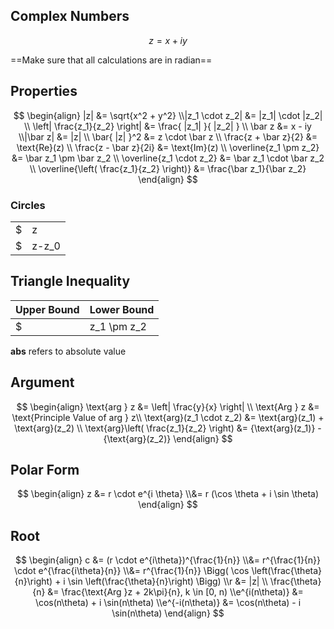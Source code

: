 ## Complex Numbers

$$
z = x + iy
$$

==Make sure that all calculations are in radian==

## Properties

$$
\begin{align}
|z| &= \sqrt{x^2 + y^2} \\|z_1 \cdot z_2| &= |z_1| \cdot |z_2| \\
\left| \frac{z_1}{z_2} \right| &= \frac{ |z_1| }{ |z_2| } \\
\bar z &= x - iy \\|\bar z| &= |z| \\
\bar{ |z| }^2 &= z \cdot \bar z \\
\frac{z + \bar z}{2} &= \text{Re}(z) \\
\frac{z - \bar z}{2i} &= \text{Im}(z) \\
\overline{z_1 \pm z_2} &= \bar z_1 \pm \bar z_2 \\
\overline{z_1 \cdot z_2} &= \bar z_1 \cdot \bar z_2 \\
\overline{\left( \frac{z_1}{z_2} \right)} &= \frac{\bar z_1}{\bar z_2}
\end{align}
$$

### Circles

|               |                                   |
| ------------- | --------------------------------- |
| $|z| = r$     | circle with radius $r$ @ $(0, 0)$ |
| $|z-z_0| = r$ | circle with radius $r$ @ $z_0$    |

## Triangle Inequality

| Upper Bound                         | Lower Bound                                    |
| ----------------------------------- | ---------------------------------------------- |
| $| z_1 \pm z_2 | \le |z_1| + |z_2|$ | $|z_1 \pm z_2 | \ge \text{abs}(|z_1| - |z_2|)$ |

**abs** refers to absolute value

## Argument

$$
\begin{align}
\text{arg } z &= \left| \frac{y}{x} \right| \\
\text{Arg } z &= \text{Principle Value of arg } z\\
\text{arg}(z_1 \cdot z_2) &= \text{arg}(z_1) + \text{arg}(z_2) \\
\text{arg}\left( \frac{z_1}{z_2} \right) &= {\text{arg}(z_1)} - {\text{arg}(z_2)}
\end{align}
$$

## Polar Form

$$
\begin{align}
z
&= r \cdot e^{i \theta} \\&= r (\cos \theta + i \sin \theta)
\end{align}
$$

## Root

$$
\begin{align}
c
&= (r \cdot e^{i\theta})^{\frac{1}{n}} \\&= r^{\frac{1}{n}} \cdot e^{\frac{i\theta}{n}} \\&= r^{\frac{1}{n}} \Bigg(
	\cos \left(\frac{\theta}{n}\right) + i \sin \left(\frac{\theta}{n}\right)
\Bigg) \\r &= |z| \\
\frac{\theta}{n} &= \frac{\text{Arg }z + 2k\pi}{n}, k \in [0, n) \\e^{i(n\theta)} &= \cos(n\theta) + i \sin(n\theta) \\e^{-i(n\theta)} &= \cos(n\theta) - i \sin(n\theta)
\end{align}
$$

